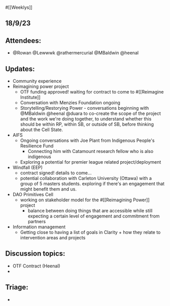 #[[Weeklys]] 


## 18/9/23
## Attendees:
- @Rowan  @Lewwwk @rathermercurial @MBaldwin @heenal   

## Updates:
- Community experience
- Reimagining power project
	- OTF funding approved! waiting for contract to come to #[[Reimagine Institute]] 
	- Conversation with Menzies Foundation ongoing
	- Storytelling/Restorying Power - conversations beginning with @MBaldwin @heenal @duara to co-create the scope of the project and the work we're doing together, to understand whether this should be within RP, within SB, or outside of SB, before thinking about the Cell State.
- AIFS
	- Ongoing conversations with Joe Plant from Indigenous People's Resilience Fund
		- Connecting him with Catamount research fellow who is also indigenous
	- Exploring a potential for premier league related project/deployment
- Windfall (EEP)
	- contract signed! details to come...
	- potential collaboration with Carleton University (Ottawa) with a group of 5 masters students. exploring if there's an engagement that might benefit them and us.
- DAO Primitives Cell 
	- working on stakeholder model for the #[[Reimagining Power]] project
		- balance between doing things that are accessible while still expecting a certain level of engagement and commitment from partners
- Information management
	- Getting close to having a list of goals in Clarity + how they relate to intervention areas and projects

## Discussion topics:
- OTF Contract (Heenal)
- 

## Triage:
- 

